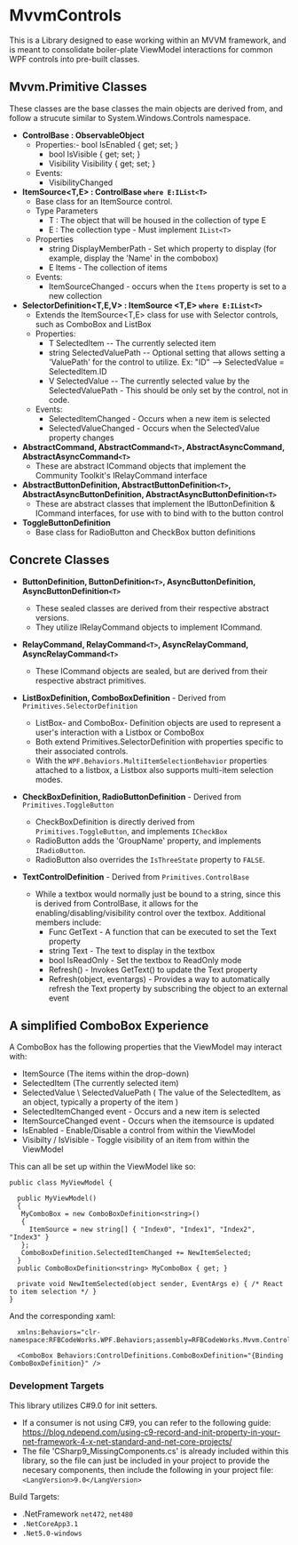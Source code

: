 

# MvvmControls
 This is a Library designed to ease working within an MVVM framework, and is meant to consolidate boiler-plate ViewModel interactions for common WPF controls into pre-built classes. 

## Mvvm.Primitive Classes
These classes are the base classes the main objects are derived from, and follow a strucute similar to System.Windows.Controls namespace.

- **ControlBase : ObservableObject**
	- Properties:- bool IsEnabled { get; set; }
	   - bool IsVisible { get; set; }
	   - Visibility Visibility { get; set; }
   - Events:
	   - VisibilityChanged   
- **ItemSource<T,E> : ControlBase `where E:IList<T>`**
	- Base class for an ItemSource control. 
	- Type Parameters
	   - T : The object that will be housed in the collection of type E
	   - E : The collection type - Must implement `IList<T>`
   - Properties
	   - string DisplayMemberPath - Set which property to display (for example, display the 'Name' in the combobox)
	   - E Items - The collection of items
   - Events:
	   - ItemSourceChanged - occurs when the `Items` property is set to a new collection
- **SelectorDefinition<T,E,V> : ItemSource <T,E> `where E:IList<T>`**
	- Extends the ItemSource<T,E> class for use with Selector controls, such as ComboBox and ListBox
	- Properties:
	   - T SelectedItem -- The currently selected item
	   - string SelectedValuePath -- Optional setting that allows setting a 'ValuePath' for the control to utilize. Ex: "ID" --> SelectedValue = SelectedItem.ID
	   - V SelectedValue -- The currently selected value by the SelectedValuePath - This should be only set by the control, not in code.
   - Events:
	   - SelectedItemChanged - Occurs when a new item is selected
	   - SelectedValueChanged - Occurs when the SelectedValue property changes
- **AbstractCommand,  AbstractCommand`<T>`, AbstractAsyncCommand, AbstractAsyncCommand`<T>`**
   - These are abstract ICommand objects that implement the Community Toolkit's IRelayCommand interface
- **AbstractButtonDefinition, AbstractButtonDefinition`<T>`, AbstractAsyncButtonDefinition, AbstractAsyncButtonDefinition`<T>`**
   - These are abstract classes that implement the IButtonDefinition & ICommand interfaces, for use with to bind with to the button control  
 - **ToggleButtonDefinition**
   - Base class for RadioButton and CheckBox button definitions

## Concrete Classes
- **ButtonDefinition, ButtonDefinition`<T>`, AsyncButtonDefinition, AsyncButtonDefinition`<T>`**
	- These sealed classes are derived from their respective abstract versions.
	- They utilize IRelayCommand objects to implement ICommand. 
- **RelayCommand, RelayCommand`<T>`, AsyncRelayCommand, AsyncRelayCommand`<T>`**
	- These ICommand objects are sealed, but are derived from their respective abstract primitives.
- **ListBoxDefinition, ComboBoxDefinition** - Derived from `Primitives.SelectorDefinition`
   - ListBox- and ComboBox- Definition objects are used to represent a user's interaction with a Listbox or ComboBox
   - Both extend Primitives.SelectorDefinition with properties specific to their associated controls.
   - With the `WPF.Behaviors.MultiItemSelectionBehavior` properties attached to a listbox, a Listbox also supports multi-item selection modes.
- **CheckBoxDefinition, RadioButtonDefinition** - Derived from `Primitives.ToggleButton`
   - CheckBoxDefinition is directly derived from `Primitives.ToggleButton`, and implements `ICheckBox`
   - RadioButton adds the 'GroupName' property, and implements `IRadioButton`. 
   - RadioButton also overrides the `IsThreeState` property to `FALSE`.
   
- **TextControlDefinition** -  Derived from `Primitives.ControlBase`
   - While a textbox would normally just be bound to a string, since this is derived from ControlBase, it allows for the enabling/disabling/visibility control over the textbox.
   Additional members include:
	   - Func<string> GetText - A function that can be executed to set the Text property
	   - string Text - The text to display in the textbox
	   - bool IsReadOnly - Set the textbox to ReadOnly mode
	   - Refresh() - Invokes GetText() to update the Text property
	   - Refresh(object, eventargs) - Provides a way to automatically refresh the Text property by subscribing the object to an external event

## A simplified ComboBox Experience
 
A ComboBox has the following properties that the ViewModel may interact with:
- ItemSource (The items within the drop-down)
- SelectedItem (The currently selected item)
- SelectedValue \ SelectedValuePath ( The value of the SelectedItem, as an object, typically a property of the item )
- SelectedItemChanged event - Occurs and a new item is selected
- ItemSourceChanged event - Occurs when the itemsource is updated
- IsEnabled - Enable/Disable a control from within the ViewModel
- Visibilty / IsVisible - Toggle visibility of an item from within the ViewModel
  
  
 This can all be set up within the ViewModel like so:
```
public class MyViewModel {

  public MyViewModel()
  {
   MyComboBox = new ComboBoxDefinition<string>()
   {
     ItemSource = new string[] { "Index0", "Index1", "Index2", "Index3" }
   };
   ComboBoxDefinition.SelectedItemChanged += NewItemSelected;
  }
  public ComboBoxDefinition<string> MyComboBox { get; }

  private void NewItemSelected(object sender, EventArgs e) { /* React to item selection */ } 
}
```  
And the corresponding xaml:
```
  xmlns:Behaviors="clr-namespace:RFBCodeWorks.WPF.Behaviors;assembly=RFBCodeWorks.Mvvm.Controls"

  <ComboBox Behaviors:ControlDefinitions.ComboBoxDefinition="{Binding ComboBoxDefinition}" />
```

### Development Targets

This library utilizes C#9.0 for init setters.
- If a consumer is not using C#9, you can refer to the following guide: https://blog.ndepend.com/using-c9-record-and-init-property-in-your-net-framework-4-x-net-standard-and-net-core-projects/
 - The file 'CSharp9_MissingComponents.cs' is already included within this library, so the file can just be included in your project to provide the necesary components, then include the following in your project file: `<LangVersion>9.0</LangVersion>`

Build Targets:
- .NetFramework `net472`, `net480`
- `.NetCoreApp3.1`
- `.Net5.0-windows`

